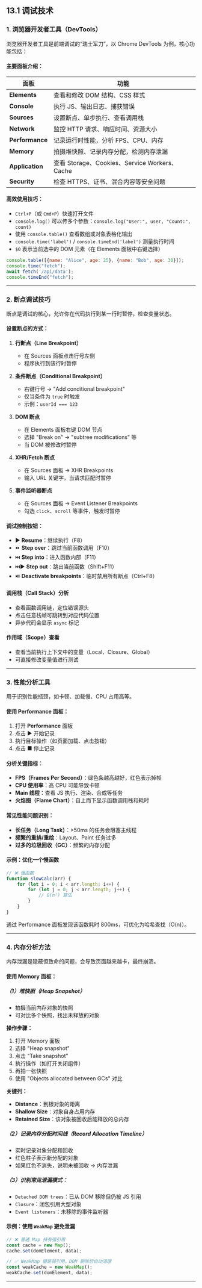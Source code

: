 ## 13.1 调试技术

### 1. 浏览器开发者工具（DevTools）

浏览器开发者工具是前端调试的“瑞士军刀”，以 Chrome DevTools 为例，核心功能包括：

#### 主要面板介绍：

| 面板 | 功能 |
|------|------|
| **Elements** | 查看和修改 DOM 结构、CSS 样式 |
| **Console** | 执行 JS、输出日志、捕获错误 |
| **Sources** | 设置断点、单步执行、查看调用栈 |
| **Network** | 监控 HTTP 请求、响应时间、资源大小 |
| **Performance** | 记录运行时性能，分析 FPS、CPU、内存 |
| **Memory** | 拍摄堆快照、记录内存分配，检测内存泄漏 |
| **Application** | 查看 Storage、Cookies、Service Workers、Cache |
| **Security** | 检查 HTTPS、证书、混合内容等安全问题 |

#### 高效使用技巧：

- `Ctrl+P`（或 `Cmd+P`）快速打开文件
- `console.log()` 可以传多个参数：`console.log("User:", user, "Count:", count)`
- 使用 `console.table()` 查看数组或对象表格化输出
- `console.time('label')` / `console.timeEnd('label')` 测量执行时间
- `$0` 表示当前选中的 DOM 元素（在 Elements 面板中右键选择）

```js
console.table([{name: "Alice", age: 25}, {name: "Bob", age: 30}]);
console.time("fetch");
await fetch('/api/data');
console.timeEnd("fetch");
```

---

### 2. 断点调试技巧

断点是调试的核心，允许你在代码执行到某一行时暂停，检查变量状态。

#### 设置断点的方式：

1. **行断点（Line Breakpoint）**
   - 在 Sources 面板点击行号左侧
   - 程序执行到该行时暂停

2. **条件断点（Conditional Breakpoint）**
   - 右键行号 → "Add conditional breakpoint"
   - 仅当条件为 `true` 时触发
   - 示例：`userId === 123`

3. **DOM 断点**
   - 在 Elements 面板右键 DOM 节点
   - 选择 "Break on" → "subtree modifications" 等
   - 当 DOM 被修改时暂停

4. **XHR/Fetch 断点**
   - 在 Sources 面板 → XHR Breakpoints
   - 输入 URL 关键字，当请求匹配时暂停

5. **事件监听器断点**
   - 在 Sources 面板 → Event Listener Breakpoints
   - 勾选 `click`、`scroll` 等事件，触发时暂停

#### 调试控制按钮：

- ▶️ **Resume**：继续执行（F8）
- ⏩ **Step over**：跳过当前函数调用（F10）
- ⏭️ **Step into**：进入函数内部（F11）
- ⏭️▶️ **Step out**：跳出当前函数（Shift+F11）
- ⏯️ **Deactivate breakpoints**：临时禁用所有断点（Ctrl+F8）

#### 调用栈（Call Stack）分析

- 查看函数调用链，定位错误源头
- 点击任意栈帧可跳转到对应代码位置
- 异步代码会显示 `async` 标记

#### 作用域（Scope）查看

- 查看当前执行上下文中的变量（Local、Closure、Global）
- 可直接修改变量值进行测试

---

### 3. 性能分析工具

用于识别性能瓶颈，如卡顿、加载慢、CPU 占用高等。

#### 使用 Performance 面板：

1. 打开 **Performance** 面板
2. 点击 ▶️ 开始记录
3. 执行目标操作（如页面加载、点击按钮）
4. 点击 ■ 停止记录

#### 分析关键指标：

- **FPS（Frames Per Second）**：绿色条越高越好，红色表示掉帧
- **CPU 使用率**：高 CPU 可能导致卡顿
- **Main 线程**：查看 JS 执行、渲染、合成等任务
- **火焰图（Flame Chart）**：自上而下显示函数调用栈和耗时

#### 常见性能问题识别：

- **长任务（Long Task）**：>50ms 的任务会阻塞主线程
- **频繁的重排/重绘**：Layout、Paint 任务过多
- **过多的垃圾回收（GC）**：频繁的内存分配

#### 示例：优化一个慢函数

```js
// ❌ 慢函数
function slowCalc(arr) {
    for (let i = 0; i < arr.length; i++) {
        for (let j = 0; j < arr.length; j++) {
            // O(n²) 算法
        }
    }
}
```

通过 Performance 面板发现该函数耗时 800ms，可优化为哈希查找（O(n)）。

---

### 4. 内存分析方法

内存泄漏是隐蔽但致命的问题，会导致页面越来越卡，最终崩溃。

#### 使用 Memory 面板：

##### （1）堆快照（Heap Snapshot）

- 拍摄当前内存对象的快照
- 可对比多个快照，找出未释放的对象

**操作步骤：**
1. 打开 Memory 面板
2. 选择 "Heap snapshot"
3. 点击 "Take snapshot"
4. 执行操作（如打开关闭组件）
5. 再拍一张快照
6. 使用 "Objects allocated between GCs" 对比

**关键列：**
- **Distance**：到根对象的距离
- **Shallow Size**：对象自身占用内存
- **Retained Size**：该对象被回收后能释放的总内存

##### （2）记录内存分配时间线（Record Allocation Timeline）

- 实时记录对象分配和回收
- 红色柱子表示新分配的对象
- 如果红色不消失，说明未被回收 → 内存泄漏

##### （3）识别常见泄漏模式：

- `Detached DOM trees`：已从 DOM 移除但仍被 JS 引用
- `Closure`：闭包引用大型对象
- `Event listeners`：未移除的事件监听器

#### 示例：使用 `WeakMap` 避免泄漏

```js
// ❌ 普通 Map 持有强引用
const cache = new Map();
cache.set(domElement, data);

// ✅ WeakMap 键是弱引用，DOM 删除后自动清理
const weakCache = new WeakMap();
weakCache.set(domElement, data);
```

---